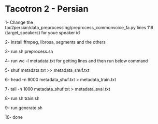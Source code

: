 # Tacotron 2 - Persian

1- Change the tac2persian/data_preprocessing/preprocess_commonvoice_fa.py lines 119 (target_speakers) for youe speaker id

2- install ffmpeg, librosa, segments and the others

3- run sh preprocess.sh

4- run wc -l metadata.txt for getting lines and then run below command

5- shuf metadata.txt >> metadata_shuf.txt

6- head -n 9000 metadata_shuf.txt > metadata_train.txt

7- tail -n 1000 metadata_shuf.txt > metadata_eval.txt

8- run sh train.sh

9- run generate.sh

10- done
